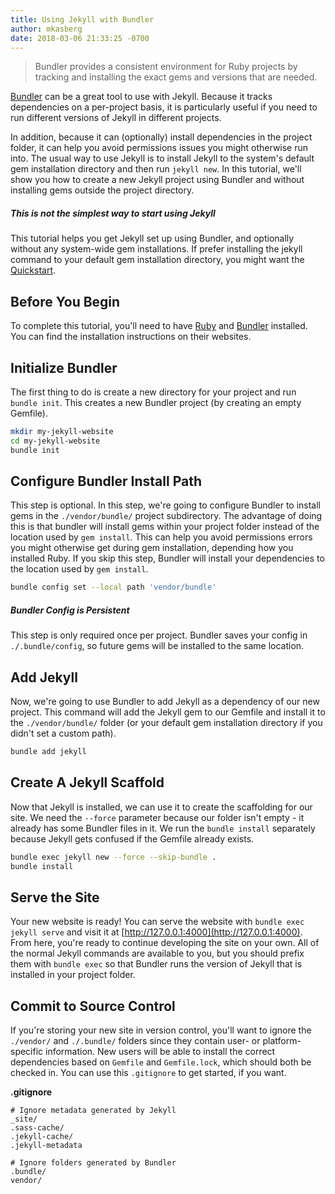 ```yaml
---
title: Using Jekyll with Bundler
author: mkasberg
date: 2018-03-06 21:33:25 -0700
---
```


> Bundler provides a consistent environment for Ruby projects by tracking and
> installing the exact gems and versions that are needed.

[Bundler](https://bundler.io) can be a great tool to use with Jekyll. Because it
tracks dependencies on a per-project basis, it is particularly useful if you
need to run different versions of Jekyll in different projects.

In addition, because it can (optionally) install dependencies in the project
folder, it can help you avoid permissions issues you might otherwise run into.
The usual way to use Jekyll is to install Jekyll to the system's default gem
installation directory and then run `jekyll new`. In this tutorial, we'll show
you how to create a new Jekyll project using Bundler and without installing gems
outside the project directory.

<div class="note info">
  <h5>This is not the simplest way to start using Jekyll</h5>
  <p>
    This tutorial helps you get Jekyll set up using Bundler, and optionally
    without any system-wide gem installations. If prefer installing the jekyll
    command to your default gem installation directory, you might want the
    <a href="{% link _docs/index.md %}">Quickstart</a>.
  </p>
</div>

## Before You Begin

To complete this tutorial, you'll need to have
[Ruby](https://www.ruby-lang.org/en/) and [Bundler](https://bundler.io/)
installed. You can find the installation instructions on their websites.

## Initialize Bundler

The first thing to do is create a new directory for your project and run
`bundle init`. This creates a new Bundler project (by creating an empty
Gemfile).

```sh
mkdir my-jekyll-website
cd my-jekyll-website
bundle init
```

## Configure Bundler Install Path

This step is optional. In this step, we're going to configure Bundler to install
gems in the `./vendor/bundle/` project subdirectory. The advantage of doing this
is that bundler will install gems within your project folder instead of the
location used by `gem install`. This can help you avoid permissions errors you
might otherwise get during gem installation, depending how you installed Ruby.
If you skip this step, Bundler will install your dependencies to the location
used by `gem install`.


```sh
bundle config set --local path 'vendor/bundle'
```

<div class="note info">
  <h5>Bundler Config is Persistent</h5>
  <p>
    This step is only required once per project. Bundler saves your config in
    <code>./.bundle/config</code>, so future gems will be installed to the same
    location.
  </p>
</div>

## Add Jekyll

Now, we're going to use Bundler to add Jekyll as a dependency of our new
project. This command will add the Jekyll gem to our Gemfile and install it to
the `./vendor/bundle/` folder (or your default gem installation directory if you
didn't set a custom path).

```sh
bundle add jekyll
```

## Create A Jekyll Scaffold

Now that Jekyll is installed, we can use it to create the scaffolding for our
site. We need the `--force` parameter because our folder isn't empty - it
already has some Bundler files in it. We run the `bundle install` separately
because Jekyll gets confused if the Gemfile already exists.

```sh
bundle exec jekyll new --force --skip-bundle .
bundle install
```

## Serve the Site

Your new website is ready! You can serve the website with
`bundle exec jekyll serve` and visit it at
[http://127.0.0.1:4000](http://127.0.0.1:4000). From here, you're ready to
continue developing the site on your own. All of the normal Jekyll commands are
available to you, but you should prefix them with `bundle exec` so that Bundler
runs the version of Jekyll that is installed in your project folder.

## Commit to Source Control

If you're storing your new site in version control, you'll want to ignore the
`./vendor/` and `./.bundle/` folders since they contain user- or
platform-specific information. New users will be able to install the correct
dependencies based on `Gemfile` and `Gemfile.lock`, which should both be checked
in. You can use this `.gitignore` to get started, if you want.

**.gitignore**

```
# Ignore metadata generated by Jekyll
_site/
.sass-cache/
.jekyll-cache/
.jekyll-metadata

# Ignore folders generated by Bundler
.bundle/
vendor/
```
